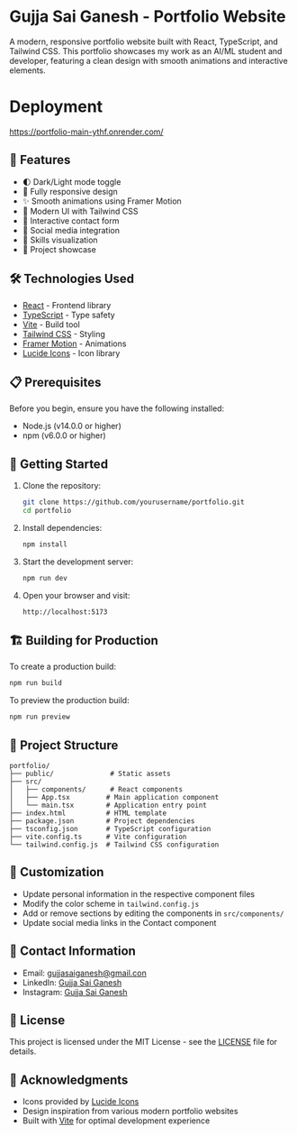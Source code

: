 # Gujja Sai Ganesh - Portfolio Website

A modern, responsive portfolio website built with React, TypeScript, and Tailwind CSS. This portfolio showcases my work as an AI/ML student and developer, featuring a clean design with smooth animations and interactive elements.

# Deployment

https://portfolio-main-ythf.onrender.com/

## 🚀 Features

- 🌓 Dark/Light mode toggle
- 📱 Fully responsive design
- ✨ Smooth animations using Framer Motion
- 🎨 Modern UI with Tailwind CSS
- 📝 Interactive contact form
- 🔗 Social media integration
- 🎯 Skills visualization
- 📂 Project showcase

## 🛠️ Technologies Used

- [React](https://reactjs.org/) - Frontend library
- [TypeScript](https://www.typescriptlang.org/) - Type safety
- [Vite](https://vitejs.dev/) - Build tool
- [Tailwind CSS](https://tailwindcss.com/) - Styling
- [Framer Motion](https://www.framer.com/motion/) - Animations
- [Lucide Icons](https://lucide.dev/) - Icon library

## 📋 Prerequisites

Before you begin, ensure you have the following installed:
- Node.js (v14.0.0 or higher)
- npm (v6.0.0 or higher)

## 🚀 Getting Started

1. Clone the repository:
   ```bash
   git clone https://github.com/yourusername/portfolio.git
   cd portfolio
   ```

2. Install dependencies:
   ```bash
   npm install
   ```

3. Start the development server:
   ```bash
   npm run dev
   ```

4. Open your browser and visit:
   ```
   http://localhost:5173
   ```

## 🏗️ Building for Production

To create a production build:

```bash
npm run build
```

To preview the production build:

```bash
npm run preview
```

## 📁 Project Structure

```
portfolio/
├── public/              # Static assets
├── src/
│   ├── components/      # React components
│   ├── App.tsx         # Main application component
│   └── main.tsx        # Application entry point
├── index.html          # HTML template
├── package.json        # Project dependencies
├── tsconfig.json       # TypeScript configuration
├── vite.config.ts      # Vite configuration
└── tailwind.config.js  # Tailwind CSS configuration
```

## 🎨 Customization

- Update personal information in the respective component files
- Modify the color scheme in `tailwind.config.js`
- Add or remove sections by editing the components in `src/components/`
- Update social media links in the Contact component

## 📱 Contact Information

- Email: gujjasaiganesh@gmail.con
- LinkedIn: [Gujja Sai Ganesh](https://www.linkedin.com/in/gujja-sai-ganesh-816556365/)
- Instagram: [Gujja Sai Ganesh](https://www.instagram.com/sai_ganesh14?igsh=MWdlbjR5NzR4dXNmcw==)

## 📄 License

This project is licensed under the MIT License - see the [LICENSE](LICENSE) file for details.

## 🙏 Acknowledgments

- Icons provided by [Lucide Icons](https://lucide.dev/)
- Design inspiration from various modern portfolio websites
- Built with [Vite](https://vitejs.dev/) for optimal development experience 
